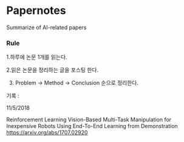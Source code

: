 # Papernotes
Summarize of AI-related papers

### Rule

1.하루에 논문 1개를 읽는다.

2.읽은 논문을 정리하는 글을 포스팅 한다. 

3. Problem -> Method -> Conclusion 순으로 정리한다. 





기록 : 

11/5/2018

Reinforcement Learning
Vision-Based Multi-Task Manipulation for Inexpensive Robots Using End-To-End Learning from Demonstration
https://arxiv.org/abs/1707.02920


